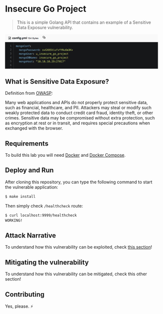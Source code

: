 # Insecure Go Project
 > This is a simple Golang API that contains an example of a Sensitive Data Exposure vulnerability.

<img src="docs/attack-1.png" align="center"/>

## What is Sensitive Data Exposure?

Definition from [OWASP](https://www.owasp.org/images/7/72/OWASP_Top_10-2017_%28en%29.pdf.pdf):

Many web applications and APIs do not properly protect sensitive data, such as financial, healthcare, and PII. Attackers may steal or modify such weakly protected data to conduct credit card fraud, identity theft, or other crimes. Sensitive data may be compromised without extra protection, such as encryption at rest or in transit, and requires special precautions when exchanged with the browser.

## Requirements

To build this lab you will need [Docker][Docker Install] and [Docker Compose][Docker Compose Install].

## Deploy and Run

After cloning this repository, you can type the following command to start the vulnerable application:

```sh
$ make install
```

Then simply check `/healthcheck` route:

```sh
$ curl localhost:9999/healthcheck
WORKING!
```

## Attack Narrative

To understand how this vulnerability can be exploited, check [this section]!

## Mitigating the vulnerability

To understand how this vulnerability can be mitigated, check this other section!

## Contributing

Yes, please. :zap:

[Docker Install]:  https://docs.docker.com/install/
[Docker Compose Install]: https://docs.docker.com/compose/install/
[this section]: https://github.com/globocom/secDevLabs/blob/master/owasp-top10-2017-apps/a3/insecure-go-project/docs/ATTACK.md
